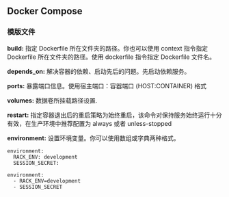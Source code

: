 ## Docker Compose

### 模版文件
**build:**
指定 Dockerfile 所在文件夹的路径。你也可以使用 context 指令指定 Dockerfile 所在文件夹的路径。使用 dockerfile 指令指定 Dockerfile 文件名。

**depends_on:**
解决容器的依赖、启动先后的问题。先启动依赖服务。

**ports:**
暴露端口信息。使用宿主端口：容器端口 (HOST:CONTAINER) 格式

**volumes:**
数据卷所挂载路径设置.

**restart:**
指定容器退出后的重启策略为始终重启，该命令对保持服务始终运行十分有效，在生产环境中推荐配置为 always 或者 unless-stopped

**environment:**
设置环境变量。你可以使用数组或字典两种格式。
```shell
environment:
  RACK_ENV: development
  SESSION_SECRET:

environment:
  - RACK_ENV=development
  - SESSION_SECRET
```